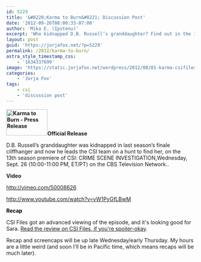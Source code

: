 ```yaml
---
id: 5229
title: '&#8220;Karma to Burn&#8221; Discussion Post'
date: '2012-09-26T08:00:33-07:00'
author: 'Mika E. (Ipstenu)'
excerpt: 'Who kidnapped D.B. Russell’s granddaughter? Find out in the 13th season premiere of #CSI tonight 10pm ET/PT '
layout: post
guid: 'https://jorjafox.net/?p=5229'
permalink: /2012/karma-to-burn/
astra_style_timestamp_css:
    - '1634337699'
image: 'https://static.jorjafox.net/wordpress/2012/08/01-karma-csifiles02.jpg'
categories:
    - 'Jorja Fox'
tags:
    - csi
    - 'discussion post'
---
```


<strong><img class="alignleft size-slider-nav-thumbnail wp-image-5106" title="Karma to Burn - Press Release" src="//static.jorjafox.net/wordpress/2012/08/01-karma-csifiles02-110x70.jpg" alt="Karma to Burn - Press Release" width="110" height="70" />Official Release</strong>

D.B. Russell’s granddaughter was kidnapped in last season’s finale cliffhanger and now he leads the CSI team on a hunt to find her, on the 13th season premiere of CSI: CRIME SCENE INVESTIGATION,Wednesday, Sept. 26 (10:00-11:00 PM, ET/PT) on the CBS Television Network..

<strong>Video</strong>

http://vimeo.com/50008626

http://www.youtube.com/watch?v=vW1PyGfLBwM

<span style="color: #000000;"><strong>Recap</strong></span>

CSI Files got an advanced viewing of the episode, and it's looking good for Sara. <a href="http://www.csifiles.com/content/2012/09/advance-review-csi-crime-scene-investigation-karma-to-burn/">Read the review on CSI Files, if you're spoiler-okay</a>.

Recap and screencaps will be up late Wednesday/early Thursday. My hours are a little weird (and soon I'll be in Pacific time, which means recaps will be much later).